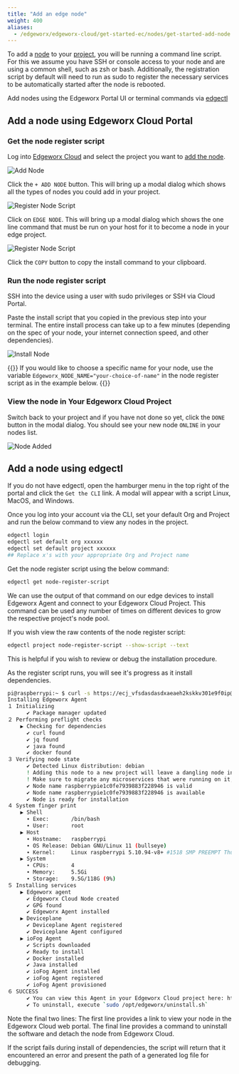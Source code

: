 ```yaml
---
title: "Add an edge node"
weight: 400
aliases:
  - /edgeworx/edgeworx-cloud/get-started-ec/nodes/get-started-add-node
---
```

<!-- TODO: Replace screenshots -->
To add a [node](../adding-nodes/_index.md) to your [project](/docs/more/terminology#project), you will be running a command line script. For this we assume you
have SSH or console access to your node and are using a common shell, such as zsh or bash.
Additionally, the registration script by default will need to run as sudo to register the necessary
services to be automatically started after the node is rebooted.

Add nodes using the Edgeworx Portal UI or terminal commands via [edgectl](../edgectl)

## Add a node using Edgeworx Cloud Portal

### Get the node register script

Log into [Edgeworx Cloud](https://cloud.edgeworx.io) and select the project you want to [add the node](../../more/terminology#node-register-script).

![Add Node](/images/add-node.png)

Click the `+ ADD NODE` button. This will bring up a modal dialog which shows all the types of nodes you could add in your project.

![Register Node Script](/images/select-node-type.png)

Click on `EDGE NODE`. This will bring up a modal dialog which shows the one line command that must be run on your
host for it to become a node in your edge project.

![Register Node Script](/images/add-edge-node.png)

Click the `COPY` button to copy the install command to your clipboard.

### Run the node register script

SSH into the device using a user with sudo privileges or SSH via Cloud Portal.

Paste the install script that you copied in the previous step into your terminal.
The entire install
process can take up to a few minutes (depending on the spec of your node, your internet connection
speed, and other dependencies).

![Install Node](/images/edge-node-added.png)

{{<info>}}
If you would like to choose a specific name for your node, use the
variable `Edgeworx_NODE_NAME="your-choice-of-name"` in the node register script
as in the example below.
{{</info>}}

### View the node in Your Edgeworx Cloud Project

Switch back to your project and if you have not done so yet, click the `DONE` button in the modal dialog. You
should see your new node `ONLINE` in your nodes list.

![Node Added](/images/1st-node-added.png)

## Add a node using edgectl

If you do not have edgectl, open the hamburger menu in the top right of the portal and click the `Get the CLI` link. A modal will appear with a script Linux, MacOS, and Windows.

Once you log into your account via the CLI, set your default Org and Project and run the below command to view any nodes in the project.

```bash
edgectl login 
edgectl set default org xxxxxx 
edgectl set default project xxxxxx
## Replace x's with your appropriate Org and Project name
```

Get the node register script using the below command:

```bash
edgectl get node-register-script
```

We can use the output of that command on our edge devices to install Edgeworx Agent and connect to your Edgeworx
Cloud Project. This command can be used any number of times on different devices to grow the
respective project's node pool.

If you wish view the raw contents of the node register script:

```bash
edgectl project node-register-script --show-script --text
```

This is helpful if you wish to review or debug the installation procedure.

As the register script runs, you will see it's progress as it install dependencies.

```bash
pi@raspberrypi:~ $ curl -s https://ecj_vfsdasdasdxaeaeh2kskkv301e9f0ip@api.edgeworx.io/v1/project/b7asdasdas-e3f-4808-a992-0811e077d783/node-register-script | sudo bash
Installing Edgeworx Agent
１ Initializing
      ✔ Package manager updated
２ Performing preflight checks
    ▶ Checking for dependencies
      ✔ curl found
      ✔ jq found
      ✔ java found
      ✔ docker found
３ Verifying node state
      ✔ Detected Linux distribution: debian
      ! Adding this node to a new project will leave a dangling node in the old project: neil/proj1/raspberrypi14511447b32329f25b77.
      ! Make sure to migrate any microservices that were running on it, then delete it. E.g. `edgectl node remove neil/proj1/raspberrypi14511447b32329f25b77`
      ✔ Node name raspberrypie1c0fe7939883f228946 is valid
      ✔ Node name raspberrypie1c0fe7939883f228946 is available
      ✔ Node is ready for installation
４ System finger print
    ▶ Shell
      ∙ Exec:       /bin/bash
      ∙ User:       root
    ▶ Host
      ∙ Hostname:   raspberrypi
      ∙ OS Release: Debian GNU/Linux 11 (bullseye)
      ∙ Kernel:     Linux raspberrypi 5.10.94-v8+ #1518 SMP PREEMPT Thu Jan 27 14:55:19 GMT 2022 aarch64 GNU/Linux
    ▶ System
      ∙ CPUs:       4
      ∙ Memory:     5.5Gi
      ∙ Storage:    9.5G/118G (9%)
５ Installing services
    ▶ Edgeworx agent
      ✔ Edgeworx Cloud Node created
      ✔ GPG found
      ✔ Edgeworx Agent installed
    ▶ Deviceplane
      ✔ Deviceplane Agent registered
      ✔ Deviceplane Agent configured
    ▶ ioFog Agent
      ✔ Scripts downloaded
      ✔ Ready to install
      ✔ Docker installed
      ✔ Java installed
      ✔ ioFog Agent installed
      ✔ ioFog Agent registered
      ✔ ioFog Agent provisioned
６ SUCCESS
      ✔ You can view this Agent in your Edgeworx Cloud project here: https://cloud.edgeworx.io/alice/edge-project-1/node/raspberrypie1c0fe7939883f228946
      ✔ To uninstall, execute `sudo /opt/edgeworx/uninstall.sh`
```

Note the final two lines: The first line provides a link to view your node in the Edgeworx Cloud web
portal. The final line provides a command to uninstall the software and detach the node from Edgeworx
Cloud.

If the script fails during install of dependencies, the script will return that it encountered an error and present the path of a generated log file for debugging.
